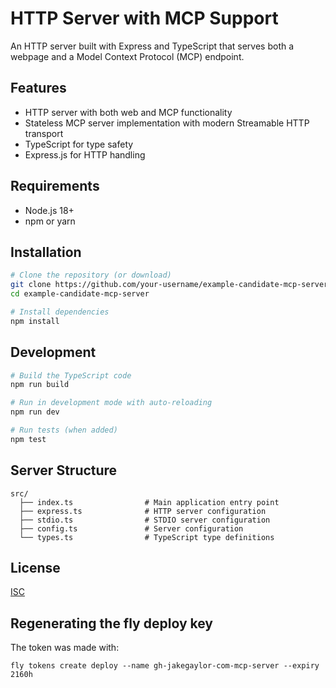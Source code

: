 # HTTP Server with MCP Support

An HTTP server built with Express and TypeScript that serves both a webpage and a Model Context Protocol (MCP) endpoint.

## Features

- HTTP server with both web and MCP functionality
- Stateless MCP server implementation with modern Streamable HTTP transport
- TypeScript for type safety
- Express.js for HTTP handling

## Requirements

- Node.js 18+ 
- npm or yarn

## Installation

```bash
# Clone the repository (or download)
git clone https://github.com/your-username/example-candidate-mcp-server.git
cd example-candidate-mcp-server

# Install dependencies
npm install
```

## Development

```bash
# Build the TypeScript code
npm run build

# Run in development mode with auto-reloading
npm run dev

# Run tests (when added)
npm test
```

## Server Structure

```
src/
  ├── index.ts                # Main application entry point
  ├── express.ts              # HTTP server configuration
  ├── stdio.ts                # STDIO server configuration
  ├── config.ts               # Server configuration
  └── types.ts                # TypeScript type definitions
```

## License

[ISC](LICENSE) 

## Regenerating the fly deploy key

The token was made with:

`fly tokens create deploy --name gh-jakegaylor-com-mcp-server --expiry 2160h`
